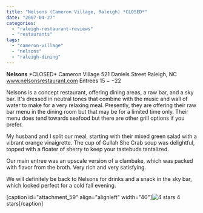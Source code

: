 ```yaml
---
title: "Nelsons (Cameron Village, Raleigh) *CLOSED*"
date: "2007-04-27"
categories: 
  - "raleigh-restaurant-reviews"
  - "restaurants"
tags: 
  - "cameron-village"
  - "nelsons"
  - "raleigh-dining"
---
```


**Nelsons** \*CLOSED\* Cameron Village 521 Daniels Street Raleigh, NC www.nelsonsrestaurant.com Entrees $15--$22

Nelsons is a concept restaurant, offering dining areas, a raw bar, and a sky bar. It's dressed in neutral tones that combine with the music and wall of water to make for a very relaxing meal. Presently, they are offering their raw bar menu in the dining room but that may be for a limited time only. Their menu does tend towards seafood but there are other grill options if you prefer.

My husband and I split our meal, starting with their mixed green salad with a vibrant orange vinaigrette. The cup of Gullah She Crab soup was delightful, topped with a floater of sherry to keep your tastebuds tantalized.

Our main entree was an upscale version of a clambake, which was packed with flavor from the broth. Very rich and very satisfying.

We will definitely be back to Nelsons for drinks and a snack in the sky bar, which looked perfect for a cold fall evening.

\[caption id="attachment\_59" align="alignleft" width="40"\]![4 stars](http://s3.amazonaws.com/thegourmez-wpmedia/2009/02/rating_truffle1.gif "rating_truffle1") 4 stars\[/caption\]
